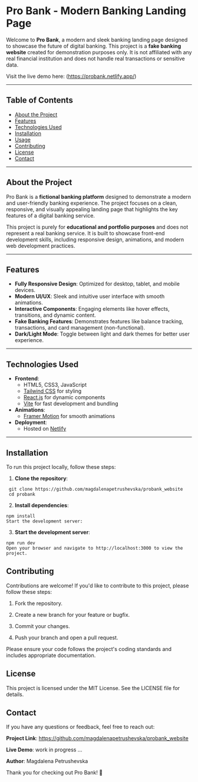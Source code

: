 # Pro Bank - Modern Banking Landing Page

Welcome to **Pro Bank**, a modern and sleek banking landing page designed to showcase the future of digital banking. This project is a **fake banking website** created for demonstration purposes only. It is not affiliated with any real financial institution and does not handle real transactions or sensitive data.

Visit the live demo here: (https://probank.netlify.app/)

---

## Table of Contents

- [About the Project](#about-the-project)
- [Features](#features)
- [Technologies Used](#technologies-used)
- [Installation](#installation)
- [Usage](#usage)
- [Contributing](#contributing)
- [License](#license)
- [Contact](#contact)

---

## About the Project

Pro Bank is a **fictional banking platform** designed to demonstrate a modern and user-friendly banking experience. The project focuses on a clean, responsive, and visually appealing landing page that highlights the key features of a digital banking service.

This project is purely for **educational and portfolio purposes** and does not represent a real banking service. It is built to showcase front-end development skills, including responsive design, animations, and modern web development practices.

---

## Features

- **Fully Responsive Design**: Optimized for desktop, tablet, and mobile devices.
- **Modern UI/UX**: Sleek and intuitive user interface with smooth animations.
- **Interactive Components**: Engaging elements like hover effects, transitions, and dynamic content.
- **Fake Banking Features**: Demonstrates features like balance tracking, transactions, and card management (non-functional).
- **Dark/Light Mode**: Toggle between light and dark themes for better user experience.

---

## Technologies Used

- **Frontend**:
  - HTML5, CSS3, JavaScript
  - [Tailwind CSS](https://tailwindcss.com/) for styling
  - [React.js](https://reactjs.org/) for dynamic components
  - [Vite](https://vitejs.dev/) for fast development and bundling
- **Animations**:
  - [Framer Motion](https://www.framer.com/motion/) for smooth animations
- **Deployment**:
  - Hosted on [Netlify](https://www.netlify.com/) 

---

## Installation

To run this project locally, follow these steps:

1. **Clone the repository**:
  ```
   git clone https://github.com/magdalenapetrushevska/probank_website
   cd probank
   ```

2.  **Install dependencies**:

```
npm install
Start the development server:
```

3. **Start the development server**:
```
npm run dev
Open your browser and navigate to http://localhost:3000 to view the project.
```

## Contributing
Contributions are welcome! If you'd like to contribute to this project, please follow these steps:

1. Fork the repository.

2. Create a new branch for your feature or bugfix.

3. Commit your changes.

4. Push your branch and open a pull request.

Please ensure your code follows the project's coding standards and includes appropriate documentation.

## License
This project is licensed under the MIT License. See the LICENSE file for details.

## Contact
If you have any questions or feedback, feel free to reach out:

**Project Link**: https://github.com/magdalenapetrushevska/probank_website

**Live Demo**: work in progress ...

**Author**: Magdalena Petrushevska

Thank you for checking out Pro Bank! 🚀
